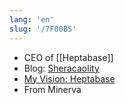 ```yaml
---
lang: 'en'
slug: '/7F00B5'
---
```


- CEO of [[Heptabase]]
- Blog: [Sheracaolity](https://sheracaolity.ghost.io/)
- [My Vision: Heptabase](https://sheracaolity.ghost.io/my-vision-heptabase/)
- From Minerva
